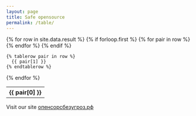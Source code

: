 ```yaml
---
layout: page
title: Safe opensource
permalink: /table/
---
```


 <table>
  {% for row in site.data.result %}
    {% if forloop.first %}
    <tr>
      {% for pair in row %}
        <th>{{ pair[0] }}</th>
      {% endfor %}
    </tr>
    {% endif %}

    {% tablerow pair in row %}
      {{ pair[1] }}
    {% endtablerow %}

{% endfor %}

</table>

Visit our site [опенсорсбезугроз.рф](https://опенсорсбезугроз.рф/)
